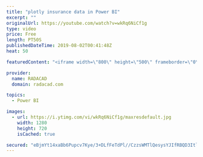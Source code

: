 ```yaml
---
title: "plotly insurance data in Power BI"
excerpt: ""
originalUrl: https://youtube.com/watch?v=wkRq6NiCf1g
type: video
price: Free
length: PT50S
publishedDateTime: 2019-08-02T00:41:48Z
heat: 50

featuredContent: "<iframe width=\"800\" height=\"500\" frameborder=\"0\" src=\"https://www.youtube.com/embed/wkRq6NiCf1g\" allow=\"accelerometer; autoplay; encrypted-media; gyroscope; picture-in-picture\" allowfullscreen></iframe>"

provider:
  name: RADACAD
  domain: radacad.com

topics:
  - Power BI

images:
  - url: https://i.ytimg.com/vi/wkRq6NiCf1g/maxresdefault.jpg
    width: 1280
    height: 720
    isCached: true

secured: "eBjmYt14xaBb6Pupcv7Kye/3+DLfFeTdPl//CzzsWMTlQesysYJIfRBQD3ItlCJBiKnyDzI/tTyd7mWpoUFSN81CIbI3YbL0ns7Etsl4FLLGd8NZMHLO75dSGjetNvoSYrdlFN3cg0XBmjS2K/RBdaDxRkJy0S3ebaO+al3tvPjCZC4Ix26oaqWRn2xSfoNNqD8IJuLQ0cku1504UIrnGKbgofDe/gCa1F0f/NFXapf51MngQyTji8Q2fOk+J9xwVkVHAD9rtneH8+2cdrMfi8NhfUFnXuLeFmG+vqHCEAOvYXDuPH/LSvySMdnR6C334LvtEgIlckfBab+5kGRV0U/sM5OFj26+Xw30EUvGAQt6Kzt2qvZCfDWTqaL6UwA4cJsedAqzRNo9jf7l+TfUUNrRxPRAft5kDwWyf/FUWVk=;bx+cqrBsoZfeLzzcX3fM2A=="
---
```


